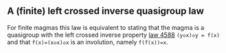 ## A (finite) left crossed inverse quasigroup law

For finite magmas this law is equivalent to stating that the magma is a quasigroup with the left crossed inverse property [law 4588](https://teorth.github.io/equational_theories/implications/?4588) `(y◇x)◇y = f(x)` and that `f(x)=(x◇x)◇x` is an involution, namely `f(f(x))=x`.
